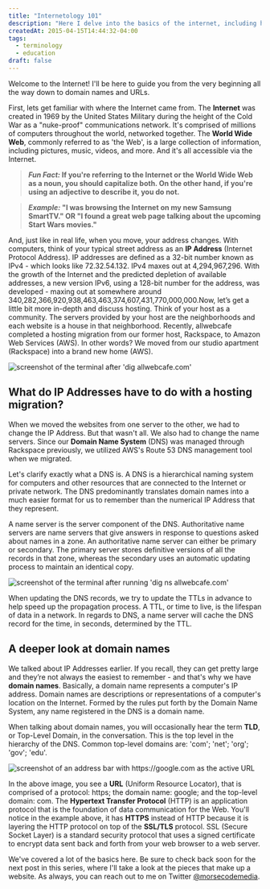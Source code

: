 ```yaml
---
title: "Internetology 101"
description: "Here I delve into the basics of the internet, including history and helpful definitions."
createdAt: 2015-04-15T14:44:32-04:00
tags:
  - terminology
  - education
draft: false
---
```

Welcome to the Internet! I'll be here to guide you from the very beginning all the way down to domain names and URLs.

First, lets get familiar with where the Internet came from. The **Internet** was created in 1969 by the United States Military during the height of the Cold War as a "nuke-proof" communications network. It's comprised of millions of computers throughout the world, networked together. The **World Wide Web**, commonly referred to as 'the Web', is a large collection of information, including pictures, music, videos, and more. And it's all accessible via the Internet.

>**_Fun Fact:_ If you're referring to the Internet or the World Wide Web as a noun, you should capitalize both. On the other hand, if you're using an adjective to describe it, you do not.**

>**_Example:_ "I was browsing the Internet on my new Samsung SmartTV." OR "I found a great web page talking about the upcoming Start Wars movies."**

And, just like in real life, when you move, your address changes. With computers, think of your typical street address as an **IP Address** (Internet Protocol Address). IP addresses are defined as a 32-bit number known as IPv4 - which looks like 72.32.54.132. IPv4 maxes out at 4,294,967,296. With the growth of the Internet and the predicted depletion of available addresses, a new version IPv6, using a 128-bit number for the address, was developed - maxing out at somewhere around 340,282,366,920,938,463,463,374,607,431,770,000,000.Now, let’s get a little bit more in-depth and discuss hosting. Think of your host as a community. The servers provided by your host are the neighborhoods and each website is a house in that neighborhood. Recently, allwebcafe completed a hosting migration from our former host, Rackspace, to Amazon Web Services (AWS). In other words? We moved from our studio apartment (Rackspace) into a brand new home (AWS).

![screenshot of the terminal after 'dig allwebcafe.com'](/internetology-101/dig-allwebcafe-com.png)

## What do IP Addresses have to do with a hosting migration?

When we moved the websites from one server to the other, we had to change the IP Address. But that wasn't all. We also had to change the name servers. Since our **Domain Name System** (DNS) was managed through Rackspace previously, we utilized AWS's Route 53 DNS management tool when we migrated.

Let's clarify exactly what a DNS is. A DNS is a hierarchical naming system for computers and other resources that are connected to the Internet or private network. The DNS predominantly translates domain names into a much easier format for us to remember than the numerical IP Address that they represent.

A name server is the server component of the DNS. Authoritative name servers are name servers that give answers in response to questions asked about names in a zone. An authoritative name server can either be primary or secondary. The primary server stores definitive versions of all the records in that zone, whereas the secondary uses an automatic updating process to maintain an identical copy.

![screenshot of the terminal after running 'dig ns allwebcafe.com'](/internetology-101/dig-ns-allwebcafe-com.png)

When updating the DNS records, we try to update the TTLs in advance to help speed up the propagation process. A TTL, or time to live, is the lifespan of data in a network. In regards to DNS, a name server will cache the DNS record for the time, in seconds, determined by the TTL.

## A deeper look at domain names

We talked about IP Addresses earlier. If you recall, they can get pretty large and they’re not always the easiest to remember - and that's why we have **domain names**. Basically, a domain name represents a computer's IP address. Domain names are descriptions or representations of a computer's location on the Internet. Formed by the rules put forth by the Domain Name System, any name registered in the DNS is a domain name.

When talking about domain names, you will occasionally hear the term **TLD**, or Top-Level Domain, in the conversation. This is the top level in the hierarchy of the DNS. Common top-level domains are: 'com'; 'net'; 'org'; 'gov'; 'edu'.

![screenshot of an address bar with https://google.com as the active URL](/internetology-101/google-url.png)

In the above image, you see a **URL** (Uniform Resource Locator), that is comprised of a protocol: https; the domain name: google; and the top-level domain: com. The **Hypertext Transfer Protocol** (HTTP) is an application protocol that is the foundation of data communication for the Web. You'll notice in the example above, it has **HTTPS** instead of HTTP because it is layering the HTTP protocol on top of the **SSL/TLS** protocol. SSL (Secure Socket Layer) is a standard security protocol that uses a signed certificate to encrypt data sent back and forth from your web browser to a web server.

We've covered a lot of the basics here. Be sure to check back soon for the next post in this series, where I'll take a look at the pieces that make up a website. As always, you can reach out to me on Twitter [@morsecodemedia][twacct].

  [twacct]: https://twitter.com/morsecodemedia "Follow @morsecodemedia on Twitter"
